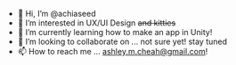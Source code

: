 - 👋 Hi, I’m @achiaseed
- 👀 I’m interested in UX/UI Design ~~and kitties~~
- 🌱 I’m currently learning how to make an app in Unity!
- 💞️ I’m looking to collaborate on ... not sure yet! stay tuned
- 📫 How to reach me ... ashley.m.cheah@gmail.com! 

<!---
achiaseed/achiaseed is a ✨ special ✨ repository because its `README.md` (this file) appears on your GitHub profile.
You can click the Preview link to take a look at your changes.
--->
